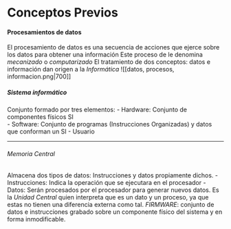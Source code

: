 # Conceptos Previos
#### Procesamientos de datos 
El procesamiento de datos es una secuencia de acciones que ejerce sobre los datos para obtener una información
Este proceso de le denomina _mecanizado_ o _computarizado_ 
El tratamiento de dos conceptos: datos e información dan origen a la _Informática_
![[datos, procesos, informacion.png|700]]
##### Sistema informático
Conjunto formado por tres elementos:
	- Hardware: Conjunto de componentes físicos SI  
	- Software: Conjunto de programas (Instrucciones Organizadas) y datos que conforman un SI
	- Usuario

----
###### Memoria Central 
Almacena dos tipos de datos: Instrucciones y datos propiamente dichos.
	- Instrucciones: Indica la operación que se ejecutara en el procesador
	- Datos: Serán procesados por el procesador para generar nuevos datos. 
Es la _Unidad Central_ quien interpreta que es un dato y un proceso, ya que estas no tienen una diferencia externa como tal.
_FIRMWARE_: conjunto de datos e instrucciones grabado sobre un componente físico del sistema y en forma inmodificable.



